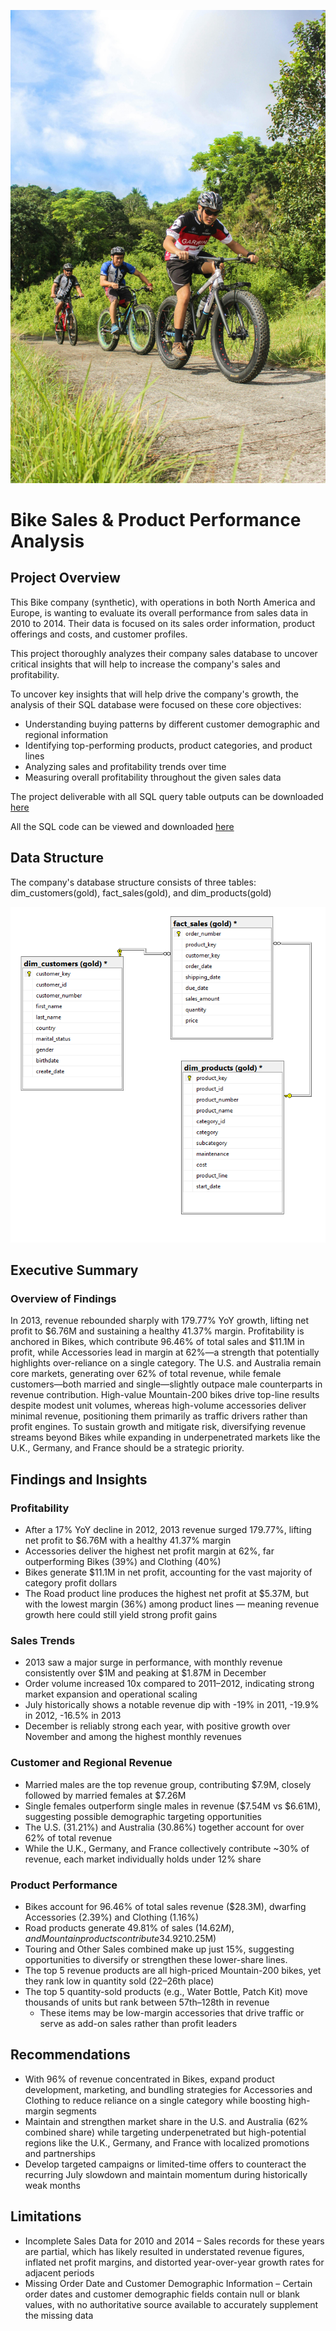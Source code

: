 ![Bike Sales Project Banner](https://github.com/pjmaninang/Bike-Sales-SQL-Analysis-Project/blob/main/biking.jpg)
# Bike Sales & Product Performance Analysis

## Project Overview

This Bike company (synthetic), with operations in both North America and Europe, is wanting to evaluate its overall performance from sales data in 2010 to 2014. Their data is focused on its sales order information, product offerings and costs, and customer profiles. 

This project thoroughly analyzes their company sales database to uncover critical insights that will help to increase the company's sales and profitability. 

To uncover key insights that will help drive the company's growth, the analysis of their SQL database were focused on these core objectives:

  - Understanding buying patterns by different customer demographic and regional information
  - Identifying top-performing products, product categories, and product lines
  - Analyzing sales and profitability trends over time
  - Measuring overall profitability throughout the given sales data

The project deliverable with all SQL query table outputs can be downloaded [here](https://github.com/pjmaninang/Bike-Sales-SQL-Analysis-Project/blob/main/Project%20Deliverable.xlsx)

All the SQL code can be viewed and downloaded [here](https://github.com/pjmaninang/Bike-Sales-SQL-Analysis-Project/blob/main/BikeSales%20SQL%20Analysis.sql)

## Data Structure

The company's database structure consists of three tables: dim_customers(gold), fact_sales(gold), and dim_products(gold)

![Database Schema](https://github.com/pjmaninang/Bike-Sales-SQL-Analysis-Project/blob/main/Database%20Schema.png?raw=true)

## Executive Summary

### Overview of Findings

In 2013, revenue rebounded sharply with 179.77% YoY growth, lifting net profit to $6.76M and sustaining a healthy 41.37% margin. Profitability is anchored in Bikes, which contribute 96.46% of total sales and $11.1M in profit, while Accessories lead in margin at 62%—a strength that potentially highlights over-reliance on a single category. The U.S. and Australia remain core markets, generating over 62% of total revenue, while female customers—both married and single—slightly outpace male counterparts in revenue contribution. High-value Mountain-200 bikes drive top-line results despite modest unit volumes, whereas high-volume accessories deliver minimal revenue, positioning them primarily as traffic drivers rather than profit engines. To sustain growth and mitigate risk, diversifying revenue streams beyond Bikes while expanding in underpenetrated markets like the U.K., Germany, and France should be a strategic priority.

## Findings and Insights

### Profitability

- After a 17% YoY decline in 2012, 2013 revenue surged 179.77%, lifting net profit to $6.76M with a healthy 41.37% margin
- Accessories deliver the highest net profit margin at 62%, far outperforming Bikes (39%) and Clothing (40%)
- Bikes generate $11.1M in net profit, accounting for the vast majority of category profit dollars
- The Road product line produces the highest net profit at $5.37M, but with the lowest margin (36%) among product lines — meaning revenue growth here could still yield strong profit gains

### Sales Trends

- 2013 saw a major surge in performance, with monthly revenue consistently over $1M and peaking at $1.87M in December
- Order volume increased 10x compared to 2011–2012, indicating strong market expansion and operational scaling
- July historically shows a notable revenue dip with -19% in 2011, -19.9% in 2012, -16.5% in 2013
- December is reliably strong each year, with positive growth over November and among the highest monthly revenues

### Customer and Regional Revenue

- Married males are the top revenue group, contributing $7.9M, closely followed by married females at $7.26M
- Single females outperform single males in revenue ($7.54M vs $6.61M), suggesting possible demographic targeting opportunities
- The U.S. (31.21%) and Australia (30.86%) together account for over 62% of total revenue
- While the U.K., Germany, and France collectively contribute ~30% of revenue, each market individually holds under 12% share

### Product Performance

- Bikes account for 96.46% of total sales revenue ($28.3M), dwarfing Accessories (2.39%) and Clothing (1.16%)
- Road products generate 49.81% of sales ($14.62M), and Mountain products contribute 34.92% ($10.25M)
- Touring and Other Sales combined make up just 15%, suggesting opportunities to diversify or strengthen these lower-share lines.
- The top 5 revenue products are all high-priced Mountain-200 bikes, yet they rank low in quantity sold (22–26th place)
- The top 5 quantity-sold products (e.g., Water Bottle, Patch Kit) move thousands of units but rank between 57th–128th in revenue
  - These items may be low-margin accessories that drive traffic or serve as add-on sales rather than profit leaders

## Recommendations

- With 96% of revenue concentrated in Bikes, expand product development, marketing, and bundling strategies for Accessories and Clothing to reduce reliance on a single category while boosting high-margin segments
- Maintain and strengthen market share in the U.S. and Australia (62% combined share) while targeting underpenetrated but high-potential regions like the U.K., Germany, and France with localized promotions and partnerships
- Develop targeted campaigns or limited-time offers to counteract the recurring July slowdown and maintain momentum during historically weak months

## Limitations
- Incomplete Sales Data for 2010 and 2014 – Sales records for these years are partial, which has likely resulted in understated revenue figures, inflated net profit margins, and distorted year-over-year growth rates for adjacent periods
- Missing Order Date and Customer Demographic Information – Certain order dates and customer demographic fields contain null or blank values, with no authoritative source available to accurately supplement the missing data

